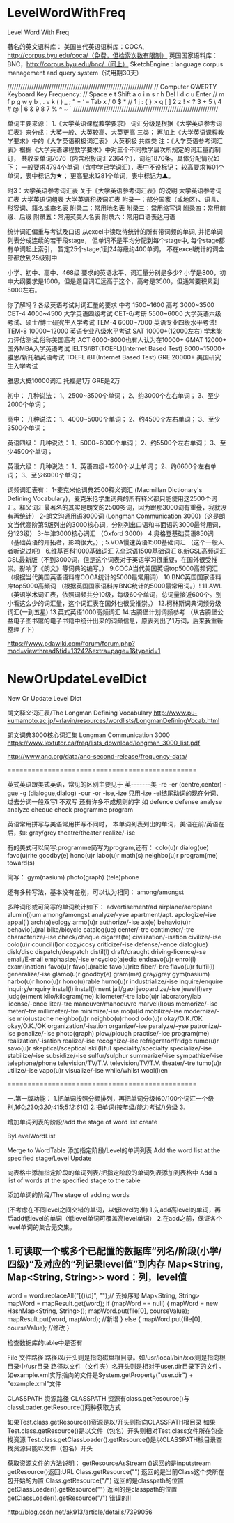 # LevelWordWithFreq
Level Word With Freq


著名的英文语料库：
美国当代英语语料库：COCA, http://corpus.byu.edu/coca/（免费，但检索次数有限制）
英国国家语料库：BNC，http://corpus.byu.edu/bnc/（同上）
SketchEngine : language corpus management and query system（试用期30天）


//////////////////////////////////////////////////////////////////
// Computer QWERTY Keyboard Key Frequency:
// Space e t Shift a o i n s r h Del l d c u Enter
// m f p g w y b , . v k ( ) _ ; ” = ‘ – Tab x / 0 $ * 
// 1 j : { } > q [ ] 2 z ! < ? 3 + 5 \ 4 # @ | 6 & 9 8 7 % ^ ~ `
//////////////////////////////////////////////////////////////////

单词主要来源：
1.《大学英语课程教学要求》
词汇分级是根据《大学英语参考词汇表》来分成：大英一般、大英较高、大英更高 三类；
再加上《大学英语课程教学要求》中的《大学英语积极词汇表》 大英积极 共四类
注：《大学英语参考词汇表》根据《大学英语课程教学要求》中对三个不同教学层次所规定的词汇量而制订，
共收录单词7676（内含积极词汇2364个），词组1870条。具体分配情况如下：
一般要求4794个单词（含中学已学词汇），表中不设标记；
较高要求1601个单词，表中标记为★；
更高要求1281个单词，表中标记为▲。

附3：大学英语参考词汇表
关于《大学英语参考词汇表》的说明
大学英语参考词汇表
大学英语词组表
大学英语积极词汇表
附录一：部分国家（或地区）、语言、形容词、籍名或裔名表
附录二：常用地名表
附录三：常用缩写词
附录四：常用前缀、后缀
附录五：常用英美人名表
附录六：常用口语表达用语







统计词汇偏重与考试及口语
从excel中读取待统计的所有带词频的单词,
并把单词列表分成连续的若干段stage，
但单词不是平均分配到每个stage中,
每个stage都有单词起止索引，
暂定25个stage,1到24每级约400单词，
不在excel统计的词全部都放到25级别中


小学、初中、高中、468级 要求的英语水平、词汇量分别是多少?
小学是800，初中大纲要求是1600，但是题目词汇远高于这个，高考是3500，但通常要积累到5000左右。

你了解吗？各级英语考试对词汇量的要求
中考 1500~1600
高考 3000~3500
CET-4 4000~4500 大学英语四级考试
CET-6/考研 5500~6000 大学英语六级考试、硕士/博士研究生入学考试
TEM-4 6000~7000 英语专业四级水平考试!
TEM-8 10000~12000 英语专业八级水平考试
SAT 10000+(12000左右) 学术能力评估测试,俗称美国高考
ACT 6000-8000也有人认为在10000+
GMAT 12000+ 国外MBA入学英语考试
IELTS/iBT(TOEFL)(Internet Based Test) 8000~15000+ 雅思/新托福英语考试 TOEFL iBT(Internet Based Test)
GRE 20000+ 美国研究生入学考试

雅思大概10000词汇 托福是1万 GRE是2万

初中：  几种说法：
1、2500~3500个单词；
2、约3000个左右单词；
3、至少2000个单词；

高中：  几种说法：
1、4000~5000个单词；
2、约4500个左右单词；
3、至少3500个单词； 

英语四级：  几种说法：
1、5000~6000个单词；
2、约5500个左右单词；
3、至少4500个单词； 

英语六级：  几种说法：
1、英语四级+1200个以上单词；
2、约6600个左右单词；
3、至少6000个单词； 



词频词汇表有：
1-麦克米伦词典2500释义词汇    (Macmillan Dictionary's Defining Vocabulary)，麦克米伦学生词典的所有释义都只能使用这2500个词汇。释义词汇最著名的其实是朗文的2500多词，因为跟那3000词有重叠，我就没有再统计）
2-朗文沟通用语3000词   (Longman Communication 3000)（这是朗文当代高阶第5版列出的3000核心词，分别列出口语和书面语的3000最常用词，分123级）
3-牛津3000核心词汇    （Oxford 3000）
4.奥格登基础英语850词   （基础英语的开拓者，影响很大。）;
5.VOA慢速英语1500基础词汇   （这个一般人者听说过吧）
6.维基百科1000基础词汇
7.全球语1500基础词汇
8.新GSL高频词汇  GSL最新版（不到3000词，但是这个词表对于英语学习很重要，在国外很受推崇。影响了《朗文》等词典的编写。）
9.COCA当代美国英语top5000高频词汇（根据当代美国英语语料库COCA统计的5000最常用词）
10.BNC英国国家语料库top5000高频词 （根据英国国家语料库BNC统计的5000最常用词。）!
11.AWL（英语学术词汇表，依照词频共分10级，每级60个单词，总词量接近600个。别小看这么少的词汇量，这个词汇表在国外也很受推崇。）
12.柯林斯词典词频分级词汇(一到五星)
13.英式英语1000高频词汇
14.古腾堡计划词频参考 （从古腾堡公益电子图书馆的电子书籍中统计出来的词频信息，原表列出了1万词，后来我重新整理了下）

https://www.pdawiki.com/forum/forum.php?mod=viewthread&tid=13242&extra=page=1&typeid=1






# NewOrUpdateLevelDict
New Or Update Level Dict

朗文释义词汇表/The Longman Defining Vocabulary
http://www.pu-kumamoto.ac.jp/~rlavin/resources/wordlists/LongmanDefiningVocab.html

朗文词典3000核心词汇集 Longman Communication 3000
https://www.lextutor.ca/freq/lists_download/longman_3000_list.pdf

http://www.anc.org/data/anc-second-release/frequency-data/



===============================================

英式英语跟美式英语，常见的区别主要见于
英-------美
-re -er (centre,center)
-gue -g (dialogue,dialog)
-our -or
-ise,-ize 只用-ize
-el结尾动词的现在分词、过去分词一般双写l 不双写
还有许多不成规则的字
如 defence defense
analyse analyze
cheque check
programme program


英语常用拼写与美语常用拼写不同时，
本单词列表列出的单词，美语在前/英语在后，如:
gray/grey
theatre/theater
realize/-ise

有的美式可以简写:programme简写为program,还有：
colo(u)r
dialog(ue)
favo(u)rite
goodby(e)
hono(u)r
labo(u)r
math(s)
neighbo(u)r
program(me)
toward(s)

简写：
gym(nasium)
photo(graph)
(tele)phone

还有多种写法，基本没有差别，可以认为相同：
among/amongst

多种词形或可简写的单词统计如下：
advertisement/ad
airplane/aeroplane
alumin(i)um
among/amongst
analyze/-yse
apartment/apt.
apologize/-ise
appal(l)
arch(a)eology
armo(u)r
authorize/-ise
ax(e)
behavio(u)r
behavio(u)ral
bike/bicycle
catalog(ue)
center/-tre
centimeter/-tre
characterize/-ise
check/cheque
cigaret(te)
civilization/-isation
civilize/-ise
colo(u)r
council(l)or
cozy/cosy
criticize/-ise
defense/-ence
dialog(ue)
disk/disc
dispatch/despatch
distil(l)
draft/draught
driving-licence/-se
email/E-mail
emphasize/-ise
encyclop(a)edia
endeavo(u)r
enrol(l)
exam(ination)
favo(u)r
favo(u)rable
favo(u)rite
fiber/-bre
flavo(u)r
fulfil(l)
generalize/-ise
glamo(u)r
goodby(e)
gram(me)
gray/grey
gym(nasium)
harbo(u)r
hono(u)r
hono(u)rable
humo(u)r
industrialize/-ise
inquire/enquire
inquiry/enquiry
instal(l)
instal(l)ment
jail/gaol
jeopardize/-ise
jewel(l)ery
judg(e)ment
kilo/kilogram(me)
kilometer/-tre
labo(u)r
laboratory/lab
license/-ence
liter/-tre
maneuver/manoeuvre
marvel(l)ous
memorize/-ise
meter/-tre
millimeter/-tre
minimize/-ise
mo(u)ld
mobilize/-ise
modernize/-ise
m(o)ustache
neighbo(u)r
neighbo(u)rhood
odo(u)r
okay/O.K./OK
okay/O.K./OK
organization/-isation
organize/-ise
paralyze/-yse
patronize/-ise
penalize/-ise
photo(graph)
plow/plough
practise/-ice
program(me)
realization/-isation
realize/-ise
recognize/-ise
refrigerator/fridge
rumo(u)r
savo(u)r
skeptical/sceptical
skil(l)ful
speciality/specialty
specialize/-ise
stabilize/-ise
subsidize/-ise
sulfur/sulphur
summarize/-ise
sympathize/-ise
telephone/phone
television/TV/T.V.
television/TV/T.V.
theater/-tre
tumo(u)r
utilize/-ise
vapo(u)r
visualize/-ise
while/whilst
wool(l)en

===============================================

一.第一版功能：
1.把单词按照分频排列，再把单词分级(60/100个词汇一个级别,1*60;2*30;3*20;4*15;5*12:6*10)
2.把单词(按年级/能力考试/)分级
3.


增加单词列表的阶段/add the stage of word list
create

ByLevelWordList


Merge to WordTable
添加指定阶段/Level的单词列表
Add the word list at the specified stage/Level
Update 

向表格中添加指定阶段的单词列表/把指定阶段的单词列表添加到表格中
Add a list of words at the specified stage to the table

添加单词的阶段/The stage of adding words


(不考虑在不同level之间交错的单词，以低level为准)
1.先add高level的单词，再后add低level的单词（低level单词可覆盖高level单词）
2.在add之前，保证各个level单词的集合无交集。


1.可读取一个或多个已配置的数据库“列名/阶段(小学/四级)”及对应的“列记录level值”到内存
Map<String, Map<String, String>>
word：列，level值
------------------
word = word.replaceAll("[()\\d]", "");// 去掉序号
Map<String, String> mapWord = mapResult.get(word);
if (mapWord == null) {
    mapWord = new HashMap<String, String>();
    mapWord.put(file[0], courseValue);
    mapResult.put(word, mapWord);       //新增
} else {
    mapWord.put(file[0], courseValue);  //修改
}

检查数据库的table中是否有


File 文件路径
路径以/开头则是指向磁盘根目录。如/usr/local/bin/xxx则是指向根目录中/usr目录
路径以文件（文件夹）名开头则是相对于user.dir目录下的文件。如example.xml实际指向的文件是System.getProperty("user.dir") + "example.xml"文件


CLASSPATH 资源路径
CLASSPATH 资源有class.getResource()与classLoader.getResource()两种获取方式

如果Test.class.getResource()资源是以/开头则指向CLASSPATH根目录
如果Test.class.getResource()是以文件（包名）开头则相对Test.class文件所在包查找资源
Test.class.getClassLoader().getResource()是以CLASSPATH根目录查找资源只能以文件（包名）开头


获取资源文件的方法说明：
       getResourceAsStream ()返回的是inputstream
       getResource()返回:URL
       Class.getResource("")    返回的是当前Class这个类所在包开始的为置
       Class.getResource("/") 返回的是classpath的位置
       getClassLoader().getResource("")  返回的是classpath的位置
       getClassLoader().getResource("/")  错误的!!
       
http://blog.csdn.net/ak913/article/details/7399056